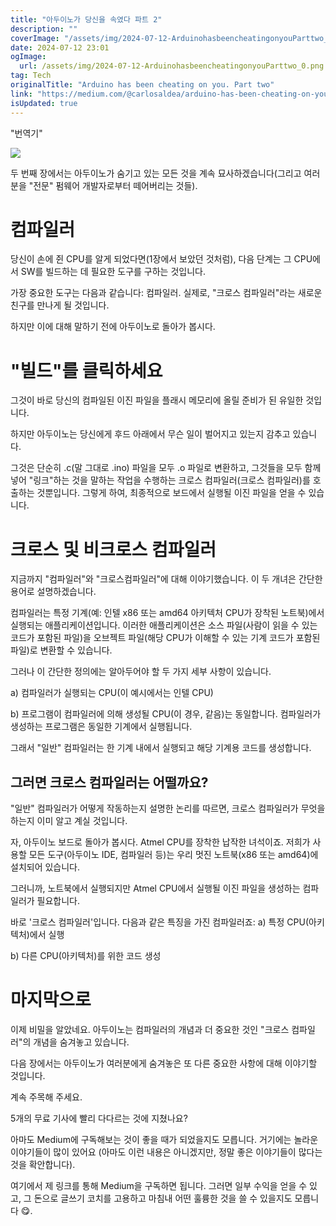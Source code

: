 ```yaml
---
title: "아두이노가 당신을 속였다 파트 2"
description: ""
coverImage: "/assets/img/2024-07-12-ArduinohasbeencheatingonyouParttwo_0.png"
date: 2024-07-12 23:01
ogImage:
  url: /assets/img/2024-07-12-ArduinohasbeencheatingonyouParttwo_0.png
tag: Tech
originalTitle: "Arduino has been cheating on you. Part two"
link: "https://medium.com/@carlosaldea/arduino-has-been-cheating-on-you-6cca2568c6ca"
isUpdated: true
---
```


"번역기"

<img src="/assets/img/2024-07-12-ArduinohasbeencheatingonyouParttwo_0.png" />

두 번째 장에서는 아두이노가 숨기고 있는 모든 것을 계속 묘사하겠습니다(그리고 여러분을 "전문" 펌웨어 개발자로부터 떼어버리는 것들).

# 컴파일러

<!-- cozy-coder - 수평 -->

<ins class="adsbygoogle"
     style="display:block"
     data-ad-client="ca-pub-4877378276818686"
     data-ad-slot="1107185301"
     data-ad-format="auto"
     data-full-width-responsive="true"></ins>

<script>
     (adsbygoogle = window.adsbygoogle || []).push({});
</script>

당신이 손에 쥔 CPU를 알게 되었다면(1장에서 보았던 것처럼), 다음 단계는 그 CPU에서 SW를 빌드하는 데 필요한 도구를 구하는 것입니다.

가장 중요한 도구는 다음과 같습니다: 컴파일러.
실제로, "크로스 컴파일러"라는 새로운 친구를 만나게 될 것입니다.

하지만 이에 대해 말하기 전에 아두이노로 돌아가 봅시다.

# "빌드"를 클릭하세요

<!-- cozy-coder - 수평 -->

<ins class="adsbygoogle"
     style="display:block"
     data-ad-client="ca-pub-4877378276818686"
     data-ad-slot="1107185301"
     data-ad-format="auto"
     data-full-width-responsive="true"></ins>

<script>
     (adsbygoogle = window.adsbygoogle || []).push({});
</script>

그것이 바로 당신의 컴파일된 이진 파일을 플래시 메모리에 올릴 준비가 된 유일한 것입니다.

하지만 아두이노는 당신에게 후드 아래에서 무슨 일이 벌어지고 있는지 감추고 있습니다.

그것은 단순히 .c(말 그대로 .ino) 파일을 모두 .o 파일로 변환하고, 그것들을 모두 함께 넣어 "링크"하는 것을 말하는 작업을 수행하는 크로스 컴파일러(크로스 컴파일러)를 호출하는 것뿐입니다. 그렇게 하여, 최종적으로 보드에서 실행될 이진 파일을 얻을 수 있습니다.

# 크로스 및 비크로스 컴파일러

<!-- cozy-coder - 수평 -->

<ins class="adsbygoogle"
     style="display:block"
     data-ad-client="ca-pub-4877378276818686"
     data-ad-slot="1107185301"
     data-ad-format="auto"
     data-full-width-responsive="true"></ins>

<script>
     (adsbygoogle = window.adsbygoogle || []).push({});
</script>

지금까지 "컴파일러"와 "크로스컴파일러"에 대해 이야기했습니다. 이 두 개녀은 간단한 용어로 설명하겠습니다.

컴파일러는 특정 기계(예: 인텔 x86 또는 amd64 아키텍처 CPU가 장착된 노트북)에서 실행되는 애플리케이션입니다. 이러한 애플리케이션은 소스 파일(사람이 읽을 수 있는 코드가 포함된 파일)을 오브젝트 파일(해당 CPU가 이해할 수 있는 기계 코드가 포함된 파일)로 변환할 수 있습니다.

그러나 이 간단한 정의에는 알아두어야 할 두 가지 세부 사항이 있습니다.

a) 컴파일러가 실행되는 CPU(이 예시에서는 인텔 CPU)

<!-- cozy-coder - 수평 -->

<ins class="adsbygoogle"
     style="display:block"
     data-ad-client="ca-pub-4877378276818686"
     data-ad-slot="1107185301"
     data-ad-format="auto"
     data-full-width-responsive="true"></ins>

<script>
     (adsbygoogle = window.adsbygoogle || []).push({});
</script>

b) 프로그램이 컴파일러에 의해 생성될 CPU(이 경우, 같음)는 동일합니다. 컴파일러가 생성하는 프로그램은 동일한 기계에서 실행됩니다.

그래서 "일반" 컴파일러는 한 기계 내에서 실행되고 해당 기계용 코드를 생성합니다.

## 그러면 크로스 컴파일러는 어떨까요?

"일반" 컴파일러가 어떻게 작동하는지 설명한 논리를 따르면, 크로스 컴파일러가 무엇을 하는지 이미 알고 계실 것입니다.

<!-- cozy-coder - 수평 -->

<ins class="adsbygoogle"
     style="display:block"
     data-ad-client="ca-pub-4877378276818686"
     data-ad-slot="1107185301"
     data-ad-format="auto"
     data-full-width-responsive="true"></ins>

<script>
     (adsbygoogle = window.adsbygoogle || []).push({});
</script>

자, 아두이노 보드로 돌아가 봅시다. Atmel CPU를 장착한 납작한 녀석이죠. 저희가 사용할 모든 도구(아두이노 IDE, 컴파일러 등)는 우리 멋진 노트북(x86 또는 amd64)에 설치되어 있습니다.

그러니까, 노트북에서 실행되지만 Atmel CPU에서 실행될 이진 파일을 생성하는 컴파일러가 필요합니다.

바로 '크로스 컴파일러'입니다. 다음과 같은 특징을 가진 컴파일러죠:
a) 특정 CPU(아키텍처)에서 실행

b) 다른 CPU(아키텍처)를 위한 코드 생성

<!-- cozy-coder - 수평 -->

<ins class="adsbygoogle"
     style="display:block"
     data-ad-client="ca-pub-4877378276818686"
     data-ad-slot="1107185301"
     data-ad-format="auto"
     data-full-width-responsive="true"></ins>

<script>
     (adsbygoogle = window.adsbygoogle || []).push({});
</script>

# 마지막으로

이제 비밀을 알았네요. 아두이노는 컴파일러의 개념과 더 중요한 것인 "크로스 컴파일러"의 개념을 숨겨놓고 있습니다.

다음 장에서는 아두이노가 여러분에게 숨겨놓은 또 다른 중요한 사항에 대해 이야기할 것입니다.

계속 주목해 주세요.

<!-- cozy-coder - 수평 -->

<ins class="adsbygoogle"
     style="display:block"
     data-ad-client="ca-pub-4877378276818686"
     data-ad-slot="1107185301"
     data-ad-format="auto"
     data-full-width-responsive="true"></ins>

<script>
     (adsbygoogle = window.adsbygoogle || []).push({});
</script>

5개의 무료 기사에 빨리 다다르는 것에 지쳤나요?

아마도 Medium에 구독해보는 것이 좋을 때가 되었을지도 모릅니다. 거기에는 놀라운 이야기들이 많이 있어요 (아마도 이런 내용은 아니겠지만, 정말 좋은 이야기들이 많다는 것을 확안합니다).

여기에서 제 링크를 통해 Medium을 구독하면 됩니다. 그러면 일부 수익을 얻을 수 있고, 그 돈으로 글쓰기 코치를 고용하고 마침내 어떤 훌륭한 것을 쓸 수 있을지도 모릅니다 😋.
